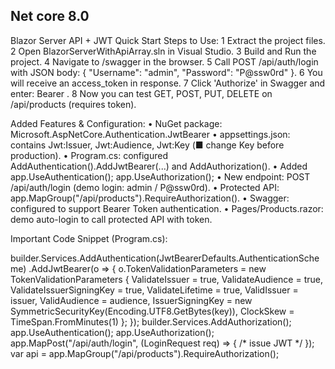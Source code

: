 Net core 8.0
----------------------------------------
Blazor Server API + JWT Quick Start
Steps to Use:
1 Extract the project files.
2 Open BlazorServerWithApiArray.sln in Visual Studio.
3 Build and Run the project.
4 Navigate to /swagger in the browser.
5 Call POST /api/auth/login with JSON body: { "Username": "admin", "Password": "P@ssw0rd" }.
6 You will receive an access_token in response.
7 Click 'Authorize' in Swagger and enter: Bearer .
8 Now you can test GET, POST, PUT, DELETE on /api/products (requires token).

Added Features & Configuration:
• NuGet package: Microsoft.AspNetCore.Authentication.JwtBearer
• appsettings.json: contains Jwt:Issuer, Jwt:Audience, Jwt:Key (■ change Key before production).
• Program.cs: configured AddAuthentication().AddJwtBearer(...) and AddAuthorization().
• Added app.UseAuthentication(); app.UseAuthorization();
• New endpoint: POST /api/auth/login (demo login: admin / P@ssw0rd).
• Protected API: app.MapGroup("/api/products").RequireAuthorization().
• Swagger: configured to support Bearer Token authentication.
• Pages/Products.razor: demo auto-login to call protected API with token.

Important Code Snippet (Program.cs):

builder.Services.AddAuthentication(JwtBearerDefaults.AuthenticationScheme) .AddJwtBearer(o
=> { o.TokenValidationParameters = new TokenValidationParameters { ValidateIssuer = true,
ValidateAudience = true, ValidateIssuerSigningKey = true, ValidateLifetime = true,
ValidIssuer = issuer, ValidAudience = audience, IssuerSigningKey = new
SymmetricSecurityKey(Encoding.UTF8.GetBytes(key)), ClockSkew = TimeSpan.FromMinutes(1) };
}); builder.Services.AddAuthorization(); app.UseAuthentication(); app.UseAuthorization();
app.MapPost("/api/auth/login", (LoginRequest req) => { /* issue JWT */ }); var api =
app.MapGroup("/api/products").RequireAuthorization();
